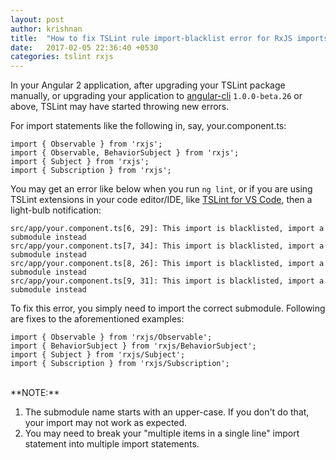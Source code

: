 ```yaml
---
layout: post
author: krishnan
title:  "How to fix TSLint rule import-blacklist error for RxJS imports"
date:   2017-02-05 22:36:40 +0530
categories: tslint rxjs
---
```


In your Angular 2 application, after upgrading your TSLint package manually, or upgrading your application
to [angular-cli][1] `1.0.0-beta.26` or above, TSLint may have started throwing new errors.

For import statements like the following in, say, your.component.ts:

    import { Observable } from 'rxjs';
    import { Observable, BehaviorSubject } from 'rxjs';
    import { Subject } from 'rxjs';
    import { Subscription } from 'rxjs';

You may get an error like below when you run `ng lint`, or if you are using TSLint extensions
in your code editor/IDE, like [TSLint for VS Code][2], then a light-bulb notification:

    src/app/your.component.ts[6, 29]: This import is blacklisted, import a submodule instead
    src/app/your.component.ts[7, 34]: This import is blacklisted, import a submodule instead
    src/app/your.component.ts[8, 26]: This import is blacklisted, import a submodule instead
    src/app/your.component.ts[9, 31]: This import is blacklisted, import a submodule instead

To fix this error, you simply need to import the correct submodule. Following are fixes
to the aforementioned examples:

    import { Observable } from 'rxjs/Observable';
    import { BehaviorSubject } from 'rxjs/BehaviorSubject';
    import { Subject } from 'rxjs/Subject';
    import { Subscription } from 'rxjs/Subscription';

<br>
**NOTE:**

1. The submodule name starts with an upper-case. If you don't do that, your import may not work as expected.
1. You may need to break your "multiple items in a single line" import statement into multiple import statements.


[1]: https://github.com/angular/angular-cli
[2]: https://marketplace.visualstudio.com/items?itemName=eg2.tslint
